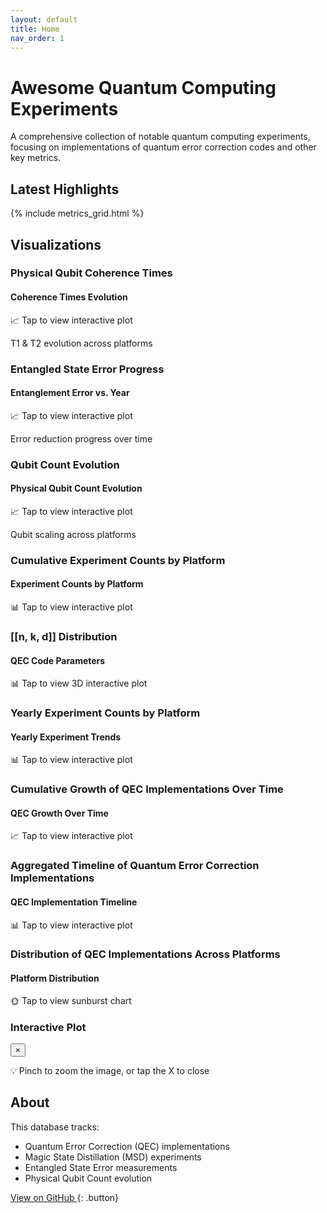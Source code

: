 ```yaml
---
layout: default
title: Home
nav_order: 1
---
```


# Awesome Quantum Computing Experiments

A comprehensive collection of notable quantum computing experiments, focusing on implementations of quantum error correction codes and other key metrics.

## Latest Highlights

{% include metrics_grid.html %}

## Visualizations

<!-- Include Plotly library -->
<script src="https://cdn.plot.ly/plotly-latest.min.js"></script>

<!-- Mobile-friendly plot sections -->
### Physical Qubit Coherence Times
<div class="plot-section">
    <div class="plot-preview mobile-only">
        <div class="plot-thumbnail" onclick="openPlotModal('coherence-times-plot')">
            <h4>Coherence Times Evolution</h4>
            <p>📈 Tap to view interactive plot</p>
            <div class="preview-stats">
                <span>T1 & T2 evolution across platforms</span>
            </div>
        </div>
    </div>
    <div id="coherence-times-plot" class="plot-container desktop-only"></div>
</div>

### Entangled State Error Progress
<div class="plot-section">
    <div class="plot-preview mobile-only">
        <div class="plot-thumbnail" onclick="openPlotModal('entangled-error-plot')">
            <h4>Entanglement Error vs. Year</h4>
            <p>📈 Tap to view interactive plot</p>
            <div class="preview-stats">
                <span>Error reduction progress over time</span>
            </div>
        </div>
    </div>
    <div id="entangled-error-plot" class="plot-container desktop-only"></div>
</div>

### Qubit Count Evolution
<div class="plot-section">
    <div class="plot-preview mobile-only">
        <div class="plot-thumbnail" onclick="openPlotModal('qubit-count-plot')">
            <h4>Physical Qubit Count Evolution</h4>
            <p>📈 Tap to view interactive plot</p>
            <div class="preview-stats">
                <span>Qubit scaling across platforms</span>
            </div>
        </div>
    </div>
    <div id="qubit-count-plot" class="plot-container desktop-only"></div>
</div>

<!-- High-level visualizations -->
### Cumulative Experiment Counts by Platform
<div class="plot-section">
    <div class="plot-preview mobile-only">
        <div class="plot-thumbnail" onclick="openPlotModal('experiment-counts')">
            <h4>Experiment Counts by Platform</h4>
            <p>📊 Tap to view interactive plot</p>
        </div>
    </div>
    <div id="experiment-counts" class="plot-container desktop-only"></div>
</div>

### [[n, k, d]] Distribution
<div class="plot-section">
    <div class="plot-preview mobile-only">
        <div class="plot-thumbnail" onclick="openPlotModal('nkd-plot-aggregated')">
            <h4>QEC Code Parameters</h4>
            <p>📊 Tap to view 3D interactive plot</p>
        </div>
    </div>
    <div id="nkd-plot-aggregated" class="plot-container desktop-only"></div>
</div>

### Yearly Experiment Counts by Platform
<div class="plot-section">
    <div class="plot-preview mobile-only">
        <div class="plot-thumbnail" onclick="openPlotModal('experiment-counts-yearly')">
            <h4>Yearly Experiment Trends</h4>
            <p>📊 Tap to view interactive plot</p>
        </div>
    </div>
    <div id="experiment-counts-yearly" class="plot-container desktop-only"></div>
</div>

### Cumulative Growth of QEC Implementations Over Time
<div class="plot-section">
    <div class="plot-preview mobile-only">
        <div class="plot-thumbnail" onclick="openPlotModal('qec-cumulative-growth')">
            <h4>QEC Growth Over Time</h4>
            <p>📈 Tap to view interactive plot</p>
        </div>
    </div>
    <div id="qec-cumulative-growth" class="plot-container desktop-only"></div>
</div>

### Aggregated Timeline of Quantum Error Correction Implementations
<div class="plot-section">
    <div class="plot-preview mobile-only">
        <div class="plot-thumbnail" onclick="openPlotModal('qec-timeline-aggregated-scatter')">
            <h4>QEC Implementation Timeline</h4>
            <p>📊 Tap to view interactive plot</p>
        </div>
    </div>
    <div id="qec-timeline-aggregated-scatter" class="plot-container desktop-only"></div>
</div>

### Distribution of QEC Implementations Across Platforms
<div class="plot-section">
    <div class="plot-preview mobile-only">
        <div class="plot-thumbnail" onclick="openPlotModal('qec-platform-sunburst')">
            <h4>Platform Distribution</h4>
            <p>🌞 Tap to view sunburst chart</p>
        </div>
    </div>
    <div id="qec-platform-sunburst" class="plot-container desktop-only"></div>
</div>

<!-- Modal for mobile plot viewing -->
<div id="plot-modal" class="plot-modal mobile-only">
    <div class="modal-content">
        <div class="modal-header">
            <h3 id="modal-title">Interactive Plot</h3>
            <button class="close-btn" onclick="closePlotModal()">&times;</button>
        </div>
        <div id="modal-plot-container" class="modal-plot-container"></div>
        <div class="modal-instructions">
            <p>💡 Pinch to zoom the image, or tap the X to close</p>
        </div>
    </div>
</div>

<!-- Load plot scripts -->
<script src="{{ '/out/js/coherence_times_plot.js' | relative_url }}"></script>
<script src="{{ '/out/js/entangled_error_plot.js' | relative_url }}"></script>
<script src="{{ '/out/js/qubit_count_plot.js' | relative_url }}"></script>
<script src="{{ '/out/js/experiment_counts.js' | relative_url }}"></script>
<script src="{{ '/out/js/nkd_plot_aggregated.js' | relative_url }}"></script>
<script src="{{ '/out/js/experiment_counts_yearly.js' | relative_url }}"></script>
<script src="{{ '/out/js/qec_cumulative_growth.js' | relative_url }}"></script>
<script src="{{ '/out/js/qec_timeline_aggregated.js' | relative_url }}"></script>
<script src="{{ '/out/js/qec_platform_sunburst.js' | relative_url }}"></script>

## About

This database tracks:
- Quantum Error Correction (QEC) implementations
- Magic State Distillation (MSD) experiments
- Entangled State Error measurements
- Physical Qubit Count evolution


[View on GitHub <i class="fa-brands fa-github"></i>](https://github.com/francois-marie/awesome-quantum-computing-experiments){: .button} 
